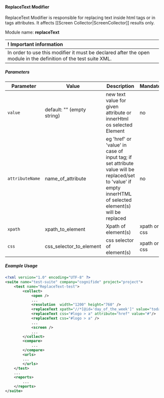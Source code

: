 #### ReplaceText Modifier

ReplaceText Modifier is responsible for replacing text inside html tags or in tags attributes. It affects [[Screen Collector|ScreenCollector]] results only.

Module name: **replaceText**

| ! Important information |
|:----------------------- |
| In order to use this modifier it must be declared after the open module in the definition of the test suite XML. |

##### Parameters

| Parameter | Value | Description | Mandatory |
| --------- | ----- | ----------- | --------- |
| `value` | default: "" (empty string)| new text value for given attribute or innerHtml os selected Element  | no |
| `attributeName` | name_of_attribute | eg 'href' or 'value' in case of input tag; if set attribute value will be replaced/set to 'value' if empty innerHTML of selected element(s) will be replaced| no |
| `xpath` | xpath_to_element | Xpath of element(s)| xpath or css |
| `css` | css_selector_to_element | css selector of element(s)  | xpath or css |

##### Example Usage

```xml
<?xml version="1.0" encoding="UTF-8" ?>
<suite name="test-suite" company="cognifide" project="project">
    <test name="ReplaceText-test">
        <collect>
            <open />          
            ...
            <resolution  width="1200" height="760" />
            <replaceText xpath="//*[@id='day_of_the_week']" value="today"/>
            <replaceText css="#logo > a" attribute="href" value="#"/>
            <replaceText css="#logo > a" />
            ...
            <screen />
            ...
        </collect>
        <compare>
            ...
        </compare>
        <urls>
        ...
        </urls>
    </test>
    ...
    <reports>
        ...
    </reports>
</suite>
```

